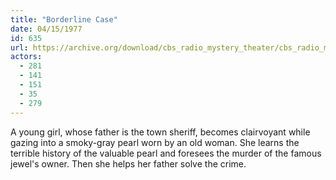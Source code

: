 ```yaml
---
title: "Borderline Case"
date: 04/15/1977
id: 635
url: https://archive.org/download/cbs_radio_mystery_theater/cbs_radio_mystery_theater-0601-0650.zip/cbs_radio_mystery_theater-0601-0650%2Fcbsrmt_0635_borderline_case.mp3
actors:
  - 281
  - 141
  - 151
  - 35
  - 279
---
```

A young girl, whose father is the town sheriff, becomes clairvoyant while gazing into a smoky-gray pearl worn by an old woman. She learns the terrible history of the valuable pearl and foresees the murder of the famous jewel's owner. Then she helps her father solve the crime.